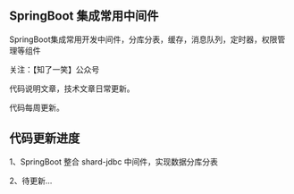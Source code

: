 ## SpringBoot 集成常用中间件
SpringBoot集成常用开发中间件，分库分表，缓存，消息队列，定时器，权限管理等组件

关注：【知了一笑】公众号

代码说明文章，技术文章日常更新。

代码每周更新。

## 代码更新进度

1、SpringBoot 整合 shard-jdbc 中间件，实现数据分库分表

2、待更新...
